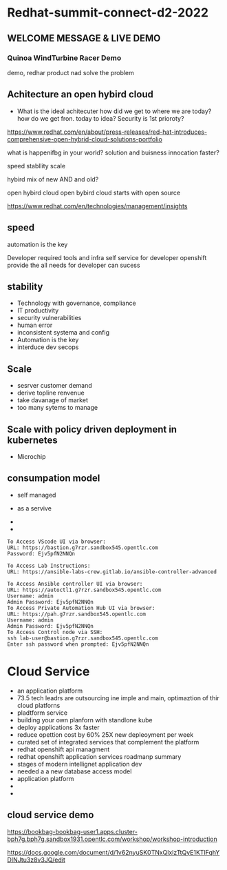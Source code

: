 # Redhat-summit-connect-d2-2022

## WELCOME MESSAGE & LIVE DEMO

### Quinoa WindTurbine Racer Demo


demo, redhar product nad solve the problem

 ## Achitecture an open hybird cloud
 - What is the  ideal achitecuter
 how did we get to where we are today?
 how do we get fron. today to idea?
 Security is 1st prioroty?
 
 https://www.redhat.com/en/about/press-releases/red-hat-introduces-comprehensive-open-hybrid-cloud-solutions-portfolio
 
 what is happenifbg in your world?
 solution and buisness innocation faster?
 
speed
stabllity
scale

hybird mix of new AND and old?

open hybird cloud
open bybird cloud starts with open source

https://www.redhat.com/en/technologies/management/insights

## speed
automation is the key

Developer required tools and infra
self service for developer
openshift provide the all needs for developer can sucess

## stability
- Technology with governance, compliance
- IT productivity
- security  vulnerabilities 
- human error
- inconsistent  systema and config
- Automation is the key
- interduce  dev secops

## Scale
- sesrver customer demand
- derive topline renvenue
- take davanage of market
- too many sytems to manage


## Scale with policy driven deployment in kubernetes
- Microchip


## consumpation model
 - self managed
 - as a servive 
 - 

- 



```
To Access VScode UI via browser:
URL: https://bastion.g7rzr.sandbox545.opentlc.com
Password: Ejv5pfN2NNQn

To Access Lab Instructions:
URL: https://ansible-labs-crew.gitlab.io/ansible-controller-advanced

To Access Ansible controller UI via browser:
URL: https://autoctl1.g7rzr.sandbox545.opentlc.com
Username: admin
Admin Password: Ejv5pfN2NNQn
To Access Private Automation Hub UI via browser:
URL: https://pah.g7rzr.sandbox545.opentlc.com
Username: admin
Admin Password: Ejv5pfN2NNQn
To Access Control node via SSH:
ssh lab-user@bastion.g7rzr.sandbox545.opentlc.com
Enter ssh password when prompted: Ejv5pfN2NNQn
```

# Cloud Service 
- an application platform
-  73.5 tech leadrs are outsourcing ine imple and main, optimaztion of thir cloud platforns
-  pladtform service
-  building your own planforn with standlone kube
-  deploy applications 3x faster
-  reduce opettion cost by 60% 25X new depleoyment  per week
-  curated set of integrated services that complement the platform
-  redhat openshift api managment
-  redhat openshift application services roadmanp summary
-  stages of modern intellignet application dev
-  needed a a new database access model
-  application platform
-  
-  
## cloud service demo
https://bookbag-bookbag-user1.apps.cluster-bph7g.bph7g.sandbox1931.opentlc.com/workshop/workshop-introduction

https://docs.google.com/document/d/1v62nyuSK0TNxQlxlzTtQyE1KTlFqhYDINJtu3z8v3JQ/edit







 
